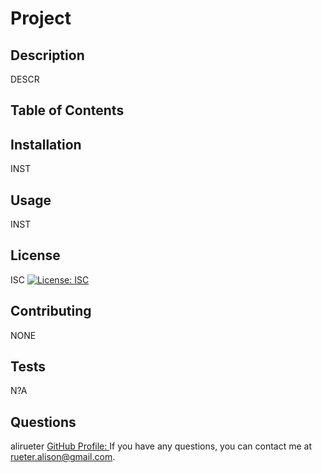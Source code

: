 
# Project

## Description
DESCR

## Table of Contents

## Installation
INST

## Usage
INST

## License
ISC
[![License: ISC](https://img.shields.io/badge/License-ISC)](https://opensource.org/licenses/ISC)

## Contributing
NONE

## Tests
N?A

## Questions
alirueter
[GitHub Profile: ](https://github.com/alirueter)
If you have any questions, you can contact me at rueter.alison@gmail.com.
    
